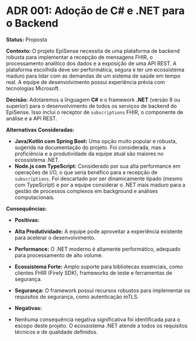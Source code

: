 # ADR 001: Adoção de C# e .NET para o Backend

**Status:** Proposta

**Contexto:**
O projeto EpiSense necessita de uma plataforma de backend robusta para implementar a recepção de mensagens FHIR, o processamento analítico dos dados e a exposição de uma API REST. A plataforma escolhida deve ser performática, segura e ter um ecossistema maduro para lidar com as demandas de um sistema de saúde em tempo real. A equipe de desenvolvimento possui experiência prévia com tecnologias Microsoft.

**Decisão:**
Adotaremos a linguagem **C#** e o framework **.NET** (versão 8 ou superior) para o desenvolvimento de todos os serviços de backend do EpiSense. Isso inclui o receptor de `subscriptions` FHIR, o componente de análise e a API REST.

**Alternativas Consideradas:**

* **Java/Kotlin com Spring Boot:** Uma opção muito popular e robusta, sugerida na documentação do projeto. Foi considerada, mas a proficiência e a produtividade da equipe atual são maiores no ecossistema .NET.
* **Node.js com TypeScript:** Considerado por sua alta performance em operações de I/O, o que seria benéfico para a recepção de `subscriptions`. Foi descartado por ser dinamicamente tipado (mesmo com TypeScript) e por a equipe considerar o .NET mais maduro para a gestão de processos complexos em background e análises computacionais.

**Consequências:**

* **Positivas:**
* **Alta Produtividade:** A equipe pode aproveitar a experiência existente para acelerar o desenvolvimento.
* **Performance:** O .NET moderno é altamente performático, adequado para processamento de alto volume.
* **Ecossistema Forte:** Amplo suporte para bibliotecas essenciais, como clientes FHIR (Firely SDK), frameworks de teste e ferramentas de segurança.
* **Segurança:** O framework possui recursos robustos para implementar os requisitos de segurança, como autenticação mTLS.

* **Negativas:**
* Nenhuma consequência negativa significativa foi identificada para o escopo deste projeto. O ecossistema .NET atende a todos os requisitos técnicos e de qualidade definidos.

